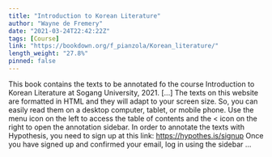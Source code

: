 ```yaml
---
title: "Introduction to Korean Literature"
author: "Wayne de Fremery"
date: "2021-03-24T22:42:22Z"
tags: [Course]
link: "https://bookdown.org/f_pianzola/Korean_literature/"
length_weight: "27.8%"
pinned: false
---
```


This book contains the texts to be annotated fo the course Introduction to Korean Literature at Sogang University, 2021. [...] The texts on this website are formatted in HTML and they will adapt to your screen size. So, you can easily read them on a desktop computer, tablet, or mobile phone. Use the menu icon on the left to access the table of contents and the < icon on the right to open the annotation sidebar. In order to annotate the texts with Hypothesis, you need to sign up at this link: https://hypothes.is/signup Once you have signed up and confirmed your email, log in using the sidebar ...
